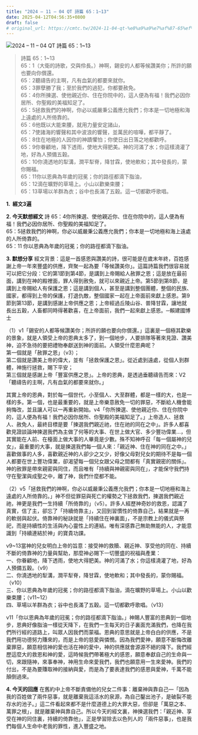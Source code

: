 ```yaml
---
title: "2024 – 11 – 04 QT 詩篇 65：1~13"
date: 2025-04-12T04:56:35+0800
draft: false
# original_url: https://cmtc.tw/2024-11-04-qt-%e8%a9%a9%e7%af%87-65%ef%bc%9a113
---
```


![2024 – 11 – 04 QT 詩篇 65：1\~13](/images/qt.jpg  "2024 – 11 – 04 QT 詩篇 65：1\~13")

> 詩篇 65：1\~13  
> 65：1（大衛的詩歌，交與伶長。）神啊，錫安的人都等候讚美你；所許的願也要向你償還。  
> 65：2聽禱告的主啊，凡有血氣的都要來就你。  
> 65：3罪孽勝了我；至於我們的過犯，你都要赦免。  
> 65：4你所揀選、使他親近你、住在你院中的，這人便為有福！我們必因你居所、你聖殿的美福知足了。  
> 65：5拯救我們的神啊，你必以威嚴秉公義應允我們；你本是一切地極和海上遠處的人所倚靠的。  
> 65：6他既以大能束腰，就用力量安定諸山，  
> 65：7使諸海的響聲和其中波浪的響聲，並萬民的喧嘩，都平靜了。  
> 65：8住在地極的人因你的神蹟懼怕；你使日出日落之地都歡呼。  
> 65：9你眷顧地，降下透雨，使地大得肥美。神的河滿了水；你這樣澆灌了地，好為人預備五穀。  
> 65：10你澆透地的犁溝，潤平犁脊，降甘霖，使地軟和；其中發長的，蒙你賜福。  
> 65：11你以恩典為年歲的冠冕；你的路徑都滴下脂油，  
> 65：12滴在曠野的草場上。小山以歡樂束腰；  
> 65：13草場以羊群為衣；谷中也長滿了五穀。這一切都歡呼歌唱。

**1.  經文3遍**

**2. 今天默想經文**
詩 65：4你所揀選、使他親近你、住在你院中的，這人便為有福！我們必因你居所、你聖殿的美福知足了。  
65：5拯救我們的神啊，你必以威嚴秉公義應允我們；你本是一切地極和海上遠處的人所倚靠的。  
65：11 你以恩典為年歲的冠冕；你的路徑都滴下脂油。

**3. 默想分享**
經文背景：這是一首感恩與讚美的詩，很可能是在歲末年終，百姓感謝上帝一年來豐盛的供應，齊聚一起為要「等候讚美你」。這篇詩篇我們很容易就可以把它分段：它的第1節到第4節，是講到上帝賜給人赦罪之恩；這是放在最前面，講到在神的殿裡面，罪人得到赦免，就可以來親近上帝。第5節到第8節，是講到上帝賜給人有保護之恩；這是講到個人，甚至是講到整個團體，整個的民族、國家，都得到上帝的保護，打退仇敵，整個國家一起在上帝面前來獻上感恩。第9節到第13節，是講到感謝上帝供應之恩；上帝經過丘陵山谷、普降甘霖，讓地就長出五穀，人畜都同時得著歡喜，在上帝面前，我們一起來獻上感恩。─賴建國博士

（1）v1「錫安的人都等候讚美你；所許的願也要向你償還。」這裏是一個極其歡樂的景象，就是人領受上帝的恩典太多了，到一個地步，人要排隊等著來見證、讚美神，迫不急待的要把禮物奉獻送到神的面前。人領受什麼恩典呢？  
第一個就是「赦罪之恩」（v3）；  
第二個就是讚美上帝的偉大，並有「拯救保護之恩」。從近處到遠處，從個人到群體，神施行拯救，賜下平安；  
第三個就是感謝上帝「豐富供應之恩」。上帝的恩典，是透過垂聽禱告而來：V2「聽禱告的主啊，凡有血氣的都要來就你。」

其實上帝的恩典，對於每一個世代，小至個人、大至群體，都是一樣的大，也是一樣的多。第一個，也是最重要的，就是上帝樂意赦免一切的罪惡，不斷給人機會能夠悔改，並且讓人可以一再重新開始。v4「你所揀選、使他親近你、住在你院中的，這人便為有福！我們必因你居所、你聖殿的美福知足了。」上帝造人、拯救人、赦免人，最終目標是要「揀選我們親近祂，住在祂的同在之中」。許多人都喜歡見證談論神揀選我們為主做了何等的大事、在世上做大官、多少豐功偉業…，但其實能在人前、在檯面上做大事的人畢竟是少數。殊不知神呼召「每一個屬神的兒女」，最重要的大事，就是揀選我們每一個人來：「親近神、住在神的同在之中。」喜歡做事的人多，喜歡親近神的人卻少之又少，好像父母對兒女的期待不是每一個人都要在世上豐功偉業，卻渴望每一個兒女跟父母之間都有「真實親密的關係」。神的赦罪是帶來親密與同住，而且唯有「持續與神親密與同在」，才能保守我們持守在聖潔與成聖之中，離了神，我們什麼都不能。

（2）v5「拯救我們的神啊，你必以威嚴秉公義應允我們；你本是一切地極和海上遠處的人所倚靠的。」神不但從罪惡與死亡的權勢之下拯救我們，揀選我們親近祂，神更是我們一生持續「所倚靠的」（v5）。許多人經歷神奇妙的救恩，認識了真實，信了主，卻忘了「持續倚靠主」，又回到習慣性的倚靠自己，結果就是一再的軟弱與起伏。倚靠神的秘訣就是「持續住在神裏面」，不是宗教上的儀式與祭祀，而是持續性的生活與內心靈性上的連結。唯有深感靠己無助無能的人，才能意識到「持續連結於神」的寶貴功課。

v9\~13當神的兒女明白上帝的旨意：接受神的救贖、親近神、享受他的同在、持續不斷的倚靠神的力量與幫助，那麼神必賜下一切豐盛的祝福與產業：  
一、你眷顧地，降下透雨，使地大得肥美。神的河滿了水；你這樣澆灌了地，好為人預備五穀。（v9）  
二、你澆透地的犁溝，潤平犁脊，降甘霖，使地軟和；其中發長的，蒙你賜福。（v10）  
三、你以恩典為年歲的冠冕；你的路徑都滴下脂油，滴在曠野的草場上。小山以歡樂束腰；（v11\~12）  
四、草場以羊群為衣；谷中也長滿了五穀。這一切都歡呼歌唱。（v13）

v11「你以恩典為年歲的冠冕；你的路徑都滴下脂油。」神賜人豐富的恩典到一個地步，恩典好像脂油一樣從天降下，在我們一生每天的日子裏面充滿我們，也降在我們所行經的道路上，叫眾人因我們而蒙福。恩典的意思就是上帝白白的供應，不是我們用功德努力賺來的，而是上帝的慈愛與憐憫。因為我們愛神，願意不斷悔改離棄罪惡，願意相信神的愛也活在神的愛中，神的供應就會源源不絕的降下。我們經歷這麼大的救恩和神的愛，這時候我們帶著極大的感恩，願意奉獻自己的生命與一切，來跟隨神，來事奉神，神用生命來愛我們，我們也願意用一生來愛神。我們的付出，不是為要賺取神的接納與愛，而是為了要表達我們的感恩與愛神，千萬不能顛倒過來。

**4. 今天的回應**
在舊約中上帝不斷責備他的兒女二件事：離棄神與靠自己—「因為我的百姓做了兩件惡事，就是離棄我這活水的泉源，為自己鑿出池子，是破裂不能存水的池子。」這二件看起來都不是什麼道德上的大罪大惡，但卻是「萬惡之本、萬罪之根」，就是離棄神與靠自己。所以今天的經文裏，神揀選我們：「親近神、享受在神的同住裏，持續的倚靠他」，正是學習除去以色列人的「兩件惡事」，也是我們每個人生命中老我的罪性，進入豐盛之地。
